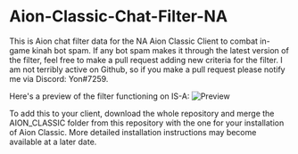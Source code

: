 # Aion-Classic-Chat-Filter-NA

This is Aion chat filter data for the NA Aion Classic Client to combat in-game kinah bot spam. If any bot spam makes it through the latest version of the filter, feel free to make a pull request adding new criteria for the filter. I am not terribly active on Github, so if you make a pull request please notify me via Discord: Yon#7259.

Here's a preview of the filter functioning on IS-A:
![Preview](https://user-images.githubusercontent.com/59666778/123615428-25067080-d7ba-11eb-99ca-f987b735c5d0.png)

To add this to your client, download the whole repository and merge the AION_CLASSIC folder from this repository with the one for your installation of Aion Classic. More detailed installation instructions may become available at a later date.
